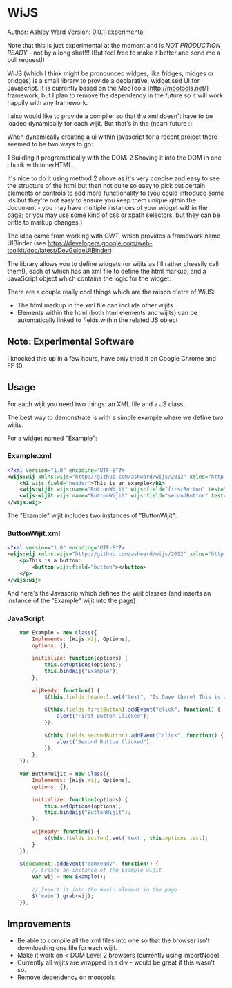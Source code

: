 # WiJS

Author: Ashley Ward
Version: 0.0.1-experimental

Note that this is just experimental at the moment and is *NOT PRODUCTION READY* -
not by a long shot!!! (But feel free to make it better and send me a pull
request!)

WiJS (which I think might be pronounced widges, like fridges, midges or bridges)
is a small library to provide a declarative, widgetised UI for Javascript. It is
currently based on the MooTools [http://mootools.net/] framework, but I plan to
remove the dependency in the future so it will work happily with any framework.

I also would like to provide a compiler so that the xml doesn't have to be
loaded dynamically for each wijit. But that's in the (near) future :)

When dynamically creating a ui within javascript for a recent project there 
seemed to be two ways to go:

1 Building it programatically with the DOM.
2 Shoving it into the DOM in one chunk with innerHTML.

It's nice to do it using method 2 above as it's very concise and easy to see
the structure of the html but then not quite so easy to pick out certain
elements or controls to add more functionality to (you could introduce some ids
but they're not easy to ensure you keep them unique qithin the document - you
may have multiple instances of your widget within the page; or you may use some
kind of css or xpath selectors, but they can be britle to markup changes.)

The idea came from working with GWT, which provides a framework name UIBinder
(see https://developers.google.com/web-toolkit/doc/latest/DevGuideUiBinder).

The library allows you to define widgets (or wijits as I'll rather cheesily call
them!), each of which has an xml file to define the html markup, and a
JavaScript object which contains the logic for the widget.

There are a couple really cool things which are the raison d'etre of WiJS:
* The html markup in the xml file can include other wijits
* Elements within the html (both html elements and wijits) can
  be automatically linked to fields within the related JS object

## Note: Experimental Software

I knocked this up in a few hours, have only tried it on Google Chrome and FF 10.

## Usage
For each wijit you need two things: an XML file and a JS class.

The best way to demonstrate is with a simple example where we define two
wijits.

For a widget named "Example":

### Example.xml
````xml
<?xml version="1.0" encoding="UTF-8"?>
<wijs:wij xmlns:wijs="http://github.com/ashward/wijs/2012" xmlns="http://www.w3.org/1999/xhtml">
	<h1 wijs:field="header">This is an example</h1>
	<wijs:wijit wijs:name="ButtonWijit" wijs:field="firstButton" test="This is a test" />
	<wijs:wijit wijs:name="ButtonWijit" wijs:field="secondButton" test="This is also a test" />
</wijs:wij>
````

The "Example" wijit includes two instances of "ButtonWijit":

### ButtonWijit.xml
````xml
<?xml version="1.0" encoding="UTF-8"?>
<wijs:wij xmlns:wijs="http://github.com/ashward/wijs/2012" xmlns="http://www.w3.org/1999/xhtml">
	<p>This is a button:
		<button wijs:field="button"></button>
	</p>
</wijs:wij>
````

And here's the Javascrip which defines the wijit classes (and inserts an
instance of the "Example" wijit into the page)

### JavaScript
````javascript
	var Example = new Class({
		Implements: [Wijs.Wij, Options],
		options: {},
		
		initialize: function(options) {
			this.setOptions(options);
			this.bindWij("Example");
		},
		
		wijReady: function() {
			$(this.fields.header).set("text", "Is Dave there? This is a dynamic header now, Dave");
			
			$(this.fields.firstButton).addEvent("click", function() {
				alert("First Button Clicked");
			});
			
			$(this.fields.secondButton).addEvent("click", function() {
				alert("Second Button Clicked");
			});
		},
	});
	
	var ButtonWijit = new Class({
		Implements: [Wijs.Wij, Options],
		options: {},
		
		initialize: function(options) {
			this.setOptions(options);
			this.bindWij("ButtonWijit");
		},
		
		wijReady: function() {
			$(this.fields.button).set('text', this.options.test);
		}
	});
	
	$(document).addEvent("domready", function() {
		// Create an instance of the Example wijit
		var wij = new Example();
		
		// Insert it into the #main element in the page
		$('main').grab(wij);
	});
````

## Improvements

* Be able to compile all the xml files into one so that the browser isn't
downloading one file for each wijit.
* Make it work on < DOM Level 2 browsers (currently using importNode)
* Currently all wijits are wrapped in a div - would be great if this wasn't so.
* Remove dependency on mootools
